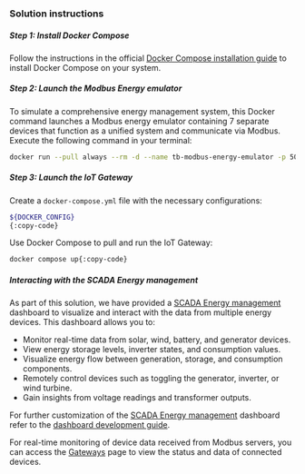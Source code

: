 ### Solution instructions

##### Step 1: Install Docker Compose 

Follow the instructions in the official [Docker Compose installation guide](https://docs.docker.com/compose/install/) to install Docker Compose on your system.

##### Step 2: Launch the Modbus Energy emulator

To simulate a comprehensive energy management system, this Docker command launches a Modbus energy emulator containing 7 separate devices that function as a unified system and communicate via Modbus. 
Execute the following command in your terminal:

```bash
docker run --pull always --rm -d --name tb-modbus-energy-emulator -p 5040-5046:5040-5046 thingsboard/tb-energy-emulator:latest && docker logs -f tb-modbus-energy-emulator{:copy-code}
```

##### Step 3: Launch the IoT Gateway

Create a `docker-compose.yml` file with the necessary configurations:

```bash 
${DOCKER_CONFIG}
{:copy-code}
```

Use Docker Compose to pull and run the IoT Gateway:

```bash
docker compose up{:copy-code}
```

##### Interacting with the SCADA Energy management

As part of this solution, we have provided a <a href="${MAIN_DASHBOARD_URL}" target="_blank">SCADA Energy management</a> dashboard to visualize and interact with the data from multiple energy devices.
This dashboard allows you to:

- Monitor real-time data from solar, wind, battery, and generator devices.
- View energy storage levels, inverter states, and consumption values.
- Visualize energy flow between generation, storage, and consumption components.
- Remotely control devices such as toggling the generator, inverter, or wind turbine.
- Gain insights from voltage readings and transformer outputs.

For further customization of the <a href="${MAIN_DASHBOARD_URL}" target="_blank">SCADA Energy management</a> dashboard refer to the <a href="${DOCS_BASE_URL}/user-guide/dashboards/" target="_blank">dashboard development guide</a>.

For real-time monitoring of device data received from Modbus servers, you can access the <a href="${GATEWAYS_URL}" target="_blank">Gateways</a> page to view the status and data of connected devices.
